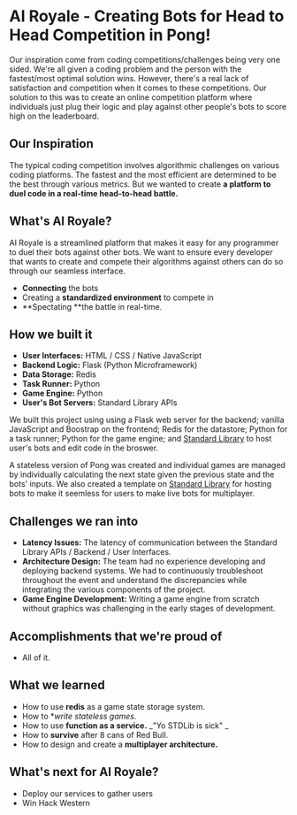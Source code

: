 # AI Royale - Creating Bots for Head to Head Competition in Pong!

Our inspiration come from coding competitions/challenges being very one sided. We're all given a coding problem and the person with the fastest/most optimal solution wins. However, there's a real lack of satisfaction and competition when it comes to these competitions. Our solution to this was to create an online competition platform where individuals just plug their logic and play against other people's bots to score high on the leaderboard.

## Our Inspiration
The typical coding competition involves algorithmic challenges on various coding platforms. The fastest and the most efficient are determined to be the best through various metrics. But we wanted to create **a platform to duel code in a real-time head-to-head battle.** 

## What's AI Royale?
AI Royale is a streamlined platform that makes it easy for any programmer to duel their bots against other bots. We want to ensure every developer that wants to create and compete their algorithms against others can do so through our seamless interface. 

- **Connecting** the bots
- Creating a **standardized environment** to compete in
- **Spectating **the battle in real-time. 

## How we built it
- **User Interfaces:** HTML / CSS / Native JavaScript
- **Backend Logic:** Flask (Python Microframework) 
- **Data Storage:** Redis
- **Task Runner:** Python
- **Game Engine:** Python
- **User's Bot Servers:** Standard Library APIs

We built this project using using a Flask web server for the backend; vanilla JavaScript and Boostrap on the frontend; Redis for the datastore; Python for a task runner; Python for the game engine; and [Standard Library](https://stdlib.com/) to host user's bots and edit code in the broswer.

A stateless version of Pong was created and individual games are managed by individually calculating the next state given the previous state and the bots' inputs. We also created a template on [Standard Library](https://stdlib.com/) for hosting bots to make it seemless for users to make live bots for multiplayer.

## Challenges we ran into
- **Latency Issues:** The latency of communication between the Standard Library APIs / Backend / User Interfaces. 
- **Architecture Design:** The team had no experience developing and deploying backend systems. We had to continuously troubleshoot throughout the event and understand the discrepancies while integrating the various components of the project. 
- **Game Engine Development:** Writing a game engine from scratch without graphics was challenging in the early stages of development. 

## Accomplishments that we're proud of
- All of it. 

## What we learned
- How to use **redis** as a game state storage system.
- How to **write stateless games.*
- How to use **function as a service.** _"Yo STDLib is sick" _
- How to **survive** after 8 cans of Red Bull. 
- How to design and create a **multiplayer architecture.**


## What's next for AI Royale?
- Deploy our services to gather users 
- Win Hack Western
